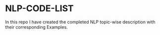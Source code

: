 # NLP-CODE-LIST
In this repo I have created the completed NLP topic-wise description with their corresponding Examples.
